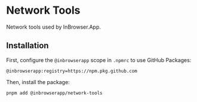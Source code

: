 # Network Tools

Network tools used by InBrowser.App.

## Installation

First, configure the `@inbrowserapp` scope in `.npmrc` to use GitHub Packages:

```
@inbrowserapp:registry=https://npm.pkg.github.com
```

Then, install the package:

```bash
pnpm add @inbrowserapp/network-tools
```
